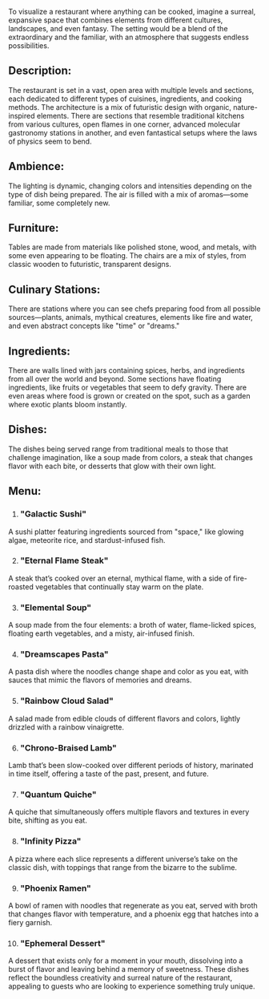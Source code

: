 To visualize a restaurant where anything can be cooked, imagine a surreal, expansive space that combines elements from different cultures, landscapes, and even fantasy. The setting would be a blend of the extraordinary and the familiar, with an atmosphere that suggests endless possibilities.

## Description:

The restaurant is set in a vast, open area with multiple levels and sections, each dedicated to different types of cuisines, ingredients, and cooking methods. The architecture is a mix of futuristic design with organic, nature-inspired elements. There are sections that resemble traditional kitchens from various cultures, open flames in one corner, advanced molecular gastronomy stations in another, and even fantastical setups where the laws of physics seem to bend.

## Ambience:

The lighting is dynamic, changing colors and intensities depending on the type of dish being prepared. The air is filled with a mix of aromas—some familiar, some completely new.

## Furniture:

Tables are made from materials like polished stone, wood, and metals, with some even appearing to be floating. The chairs are a mix of styles, from classic wooden to futuristic, transparent designs.

## Culinary Stations: 
There are stations where you can see chefs preparing food from all possible sources—plants, animals, mythical creatures, elements like fire and water, and even abstract concepts like "time" or "dreams."

## Ingredients: 
There are walls lined with jars containing spices, herbs, and ingredients from all over the world and beyond. Some sections have floating ingredients, like fruits or vegetables that seem to defy gravity. There are even areas where food is grown or created on the spot, such as a garden where exotic plants bloom instantly.

## Dishes: 
The dishes being served range from traditional meals to those that challenge imagination, like a soup made from colors, a steak that changes flavor with each bite, or desserts that glow with their own light.

## Menu:

1. ### "Galactic Sushi"

A sushi platter featuring ingredients sourced from "space," like glowing algae, meteorite rice, and stardust-infused fish.

2. ### "Eternal Flame Steak"

A steak that’s cooked over an eternal, mythical flame, with a side of fire-roasted vegetables that continually stay warm on the plate.

3. ### "Elemental Soup"

A soup made from the four elements: a broth of water, flame-licked spices, floating earth vegetables, and a misty, air-infused finish.

4. ### "Dreamscapes Pasta"

A pasta dish where the noodles change shape and color as you eat, with sauces that mimic the flavors of memories and dreams.

5. ### "Rainbow Cloud Salad"

A salad made from edible clouds of different flavors and colors, lightly drizzled with a rainbow vinaigrette.

6. ### "Chrono-Braised Lamb"

Lamb that’s been slow-cooked over different periods of history, marinated in time itself, offering a taste of the past, present, and future.

7. ### "Quantum Quiche"

A quiche that simultaneously offers multiple flavors and textures in every bite, shifting as you eat.

8. ### "Infinity Pizza"

A pizza where each slice represents a different universe’s take on the classic dish, with toppings that range from the bizarre to the sublime.

9. ### "Phoenix Ramen"

A bowl of ramen with noodles that regenerate as you eat, served with broth that changes flavor with temperature, and a phoenix egg that hatches into a fiery garnish.

10. ### "Ephemeral Dessert"

A dessert that exists only for a moment in your mouth, dissolving into a burst of flavor and leaving behind a memory of sweetness.
These dishes reflect the boundless creativity and surreal nature of the restaurant, appealing to guests who are looking to experience something truly unique.
